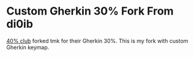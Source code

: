 Custom Gherkin 30% Fork From di0ib
================================
[40% club](//www.40percent.club/) forked tmk for their Gherkin 30%. This is my fork with custom Gherkin keymap. 
